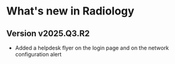 # What's new in Radiology

## Version v2025.Q3.R2

>
- Added a helpdesk flyer on the login page and on the network configuration alert